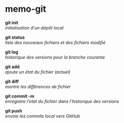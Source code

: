 # memo-git

**git init**  
*initialisation d'un dépôt local*

**git status**  
*liste des nouveaux fichiers et des fichiers modifié*

**git log**  
*historique des versions pour la branche courante*

**git add**  
*ajoute un état du fichier (actuel)*

**git diff**  
*montre les différences de fichier*

**git commit -m**  
*enregistre l'etat du fichier dans l'historique des versions*

**git push**  
*envoie les commits local vers GitHub*

